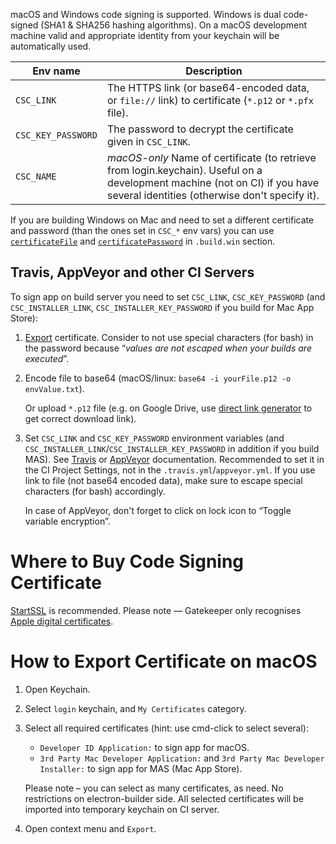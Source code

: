 macOS and Windows code signing is supported. Windows is dual code-signed (SHA1 & SHA256 hashing algorithms).
On a macOS development machine valid and appropriate identity from your keychain will be automatically used.

| Env name       |  Description
| -------------- | -----------
| `CSC_LINK`                   | The HTTPS link (or base64-encoded data, or `file://` link) to certificate (`*.p12` or `*.pfx` file).
| `CSC_KEY_PASSWORD`           | The password to decrypt the certificate given in `CSC_LINK`.
| `CSC_NAME`                   | *macOS-only* Name of certificate (to retrieve from login.keychain). Useful on a development machine (not on CI) if you have several identities (otherwise don't specify it).

If you are building Windows on Mac and need to set a different certificate and password (than the ones set in `CSC_*` env vars) you can use [`certificateFile`](https://github.com/electron-userland/electron-builder/wiki/Options#WinBuildOptions-certificateFile) and [`certificatePassword`](https://github.com/electron-userland/electron-builder/wiki/Options#WinBuildOptions-certificatePassword) in `.build.win` section.

## Travis, AppVeyor and other CI Servers
To sign app on build server you need to set `CSC_LINK`, `CSC_KEY_PASSWORD` (and `CSC_INSTALLER_LINK`, `CSC_INSTALLER_KEY_PASSWORD` if you build for Mac App Store):

1. [Export](https://developer.apple.com/library/ios/documentation/IDEs/Conceptual/AppDistributionGuide/MaintainingCertificates/MaintainingCertificates.html#//apple_ref/doc/uid/TP40012582-CH31-SW7) certificate.
 Consider to not use special characters (for bash) in the password because “*values are not escaped when your builds are executed*”.
2. Encode file to base64 (macOS/linux: `base64 -i yourFile.p12 -o envValue.txt`).

   Or upload `*.p12` file (e.g. on Google Drive, use [direct link generator](http://www.syncwithtech.org/p/direct-download-link-generator.html) to get correct download link).

3. Set `CSC_LINK` and `CSC_KEY_PASSWORD` environment variables (and `CSC_INSTALLER_LINK`/`CSC_INSTALLER_KEY_PASSWORD` in addition if you build MAS). See [Travis](https://docs.travis-ci.com/user/environment-variables/#Defining-Variables-in-Repository-Settings) or [AppVeyor](https://www.appveyor.com/docs/build-configuration#environment-variables) documentation.
   Recommended to set it in the CI Project Settings, not in the `.travis.yml`/`appveyor.yml`. If you use link to file (not base64 encoded data), make sure to escape special characters (for bash) accordingly.

   In case of AppVeyor, don't forget to click on lock icon to “Toggle variable encryption”.

# Where to Buy Code Signing Certificate
[StartSSL](https://startssl.com/Support?v=34) is recommended.
Please note — Gatekeeper only recognises [Apple digital certificates](http://stackoverflow.com/questions/11833481/non-apple-issued-code-signing-certificate-can-it-work-with-mac-os-10-8-gatekeep).

# How to Export Certificate on macOS

1. Open Keychain.
2. Select `login` keychain, and `My Certificates` category.
3. Select all required certificates (hint: use cmd-click to select several):
   * `Developer ID Application:` to sign app for macOS.
   * `3rd Party Mac Developer Application:` and `3rd Party Mac Developer Installer:` to sign app for MAS (Mac App Store).

   Please note – you can select as many certificates, as need. No restrictions on electron-builder side.
   All selected certificates will be imported into temporary keychain on CI server.
4. Open context menu and `Export`.